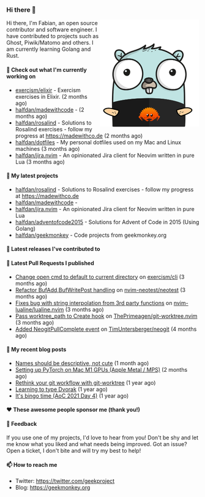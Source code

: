 ### Hi there 👋

<img align="right" src="https://raw.githubusercontent.com/halfdan/halfdan/master/assets/rustgopher.png" width="260">

Hi there, I'm Fabian, an open source contributor and software engineer. I have contributed to projects such as Ghost, Piwik/Matomo and others. I am currently learning Golang and Rust.

#### 👷 Check out what I'm currently working on

- [exercism/elixir](https://github.com/exercism/elixir) - Exercism exercises in Elixir. (2 months ago)
- [halfdan/madewithcode](https://github.com/halfdan/madewithcode) -  (2 months ago)
- [halfdan/rosalind](https://github.com/halfdan/rosalind) - Solutions to Rosalind exercises - follow my progress at https://madewithco.de (2 months ago)
- [halfdan/dotfiles](https://github.com/halfdan/dotfiles) - My personal dotfiles used on my Mac and Linux machines (3 months ago)
- [halfdan/jira.nvim](https://github.com/halfdan/jira.nvim) - An opinionated Jira client for Neovim written in pure Lua (3 months ago)

#### 🌱 My latest projects

- [halfdan/rosalind](https://github.com/halfdan/rosalind) - Solutions to Rosalind exercises - follow my progress at https://madewithco.de
- [halfdan/madewithcode](https://github.com/halfdan/madewithcode) - 
- [halfdan/jira.nvim](https://github.com/halfdan/jira.nvim) - An opinionated Jira client for Neovim written in pure Lua
- [halfdan/adventofcode2015](https://github.com/halfdan/adventofcode2015) - Solutions for Advent of Code in 2015 (Using Golang)
- [halfdan/geekmonkey](https://github.com/halfdan/geekmonkey) - Code projects from geekmonkey.org

#### 🔭 Latest releases I've contributed to


#### 🔨 Latest Pull Requests I published

- [Change open cmd to default to current directory](https://github.com/exercism/cli/pull/1070) on [exercism/cli](https://github.com/exercism/cli) (3 months ago)
- [Refactor BufAdd,BufWritePost handling](https://github.com/nvim-neotest/neotest/pull/137) on [nvim-neotest/neotest](https://github.com/nvim-neotest/neotest) (3 months ago)
- [Fixes bug with string interpolation from 3rd party functions](https://github.com/nvim-lualine/lualine.nvim/pull/880) on [nvim-lualine/lualine.nvim](https://github.com/nvim-lualine/lualine.nvim) (3 months ago)
- [Pass worktree_path to Create hook](https://github.com/ThePrimeagen/git-worktree.nvim/pull/103) on [ThePrimeagen/git-worktree.nvim](https://github.com/ThePrimeagen/git-worktree.nvim) (3 months ago)
- [Added NeogitPullComplete event](https://github.com/TimUntersberger/neogit/pull/372) on [TimUntersberger/neogit](https://github.com/TimUntersberger/neogit) (4 months ago)

#### 📜 My recent blog posts

- [Names should be descriptive, not cute](https://geekmonkey.org/names-should-be-descriptive-not-cute/) (1 month ago)
- [Setting up PyTorch on Mac M1 GPUs (Apple Metal / MPS)](https://geekmonkey.org/setting-up-jupyter-lab-with-pytorch-on-a-mac-with-gpu/) (2 months ago)
- [Rethink your git workflow with git-worktree](https://geekmonkey.org/rethink-your-git-workflow-with-git-worktree/) (1 year ago)
- [Learning to type Dvorak](https://geekmonkey.org/learning-to-type-dvorak/) (1 year ago)
- [It&#39;s bingo time (AoC 2021 Day 4)](https://geekmonkey.org/aoc2021-day4/) (1 year ago)

#### ❤️ These awesome people sponsor me (thank you!)


#### 💬 Feedback

If you use one of my projects, I'd love to hear from you! Don't be shy and let me know what you liked
and what needs being improved. Got an issue? Open a ticket, I don't bite and will try my best to help!

#### 📫 How to reach me

- Twitter: https://twitter.com/geekproject
- Blog: https://geekmonkey.org
